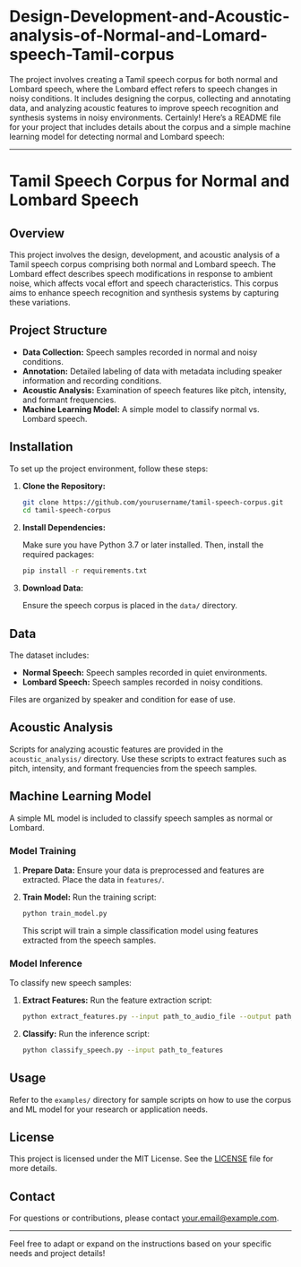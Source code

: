 # Design-Development-and-Acoustic-analysis-of-Normal-and-Lomard-speech-Tamil-corpus
The project involves creating a Tamil speech corpus for both normal and Lombard speech, where the Lombard effect refers to speech changes in noisy conditions. It includes designing the corpus, collecting and annotating data, and analyzing acoustic features to improve speech recognition and synthesis systems in noisy environments.
Certainly! Here’s a README file for your project that includes details about the corpus and a simple machine learning model for detecting normal and Lombard speech:

---

# Tamil Speech Corpus for Normal and Lombard Speech

## Overview

This project involves the design, development, and acoustic analysis of a Tamil speech corpus comprising both normal and Lombard speech. The Lombard effect describes speech modifications in response to ambient noise, which affects vocal effort and speech characteristics. This corpus aims to enhance speech recognition and synthesis systems by capturing these variations.

## Project Structure

- **Data Collection:** Speech samples recorded in normal and noisy conditions.
- **Annotation:** Detailed labeling of data with metadata including speaker information and recording conditions.
- **Acoustic Analysis:** Examination of speech features like pitch, intensity, and formant frequencies.
- **Machine Learning Model:** A simple model to classify normal vs. Lombard speech.

## Installation

To set up the project environment, follow these steps:

1. **Clone the Repository:**

   ```bash
   git clone https://github.com/yourusername/tamil-speech-corpus.git
   cd tamil-speech-corpus
   ```

2. **Install Dependencies:**

   Make sure you have Python 3.7 or later installed. Then, install the required packages:

   ```bash
   pip install -r requirements.txt
   ```

3. **Download Data:**

   Ensure the speech corpus is placed in the `data/` directory.

## Data

The dataset includes:
- **Normal Speech:** Speech samples recorded in quiet environments.
- **Lombard Speech:** Speech samples recorded in noisy conditions.

Files are organized by speaker and condition for ease of use.

## Acoustic Analysis

Scripts for analyzing acoustic features are provided in the `acoustic_analysis/` directory. Use these scripts to extract features such as pitch, intensity, and formant frequencies from the speech samples.

## Machine Learning Model

A simple ML model is included to classify speech samples as normal or Lombard. 

### Model Training

1. **Prepare Data:**
   Ensure your data is preprocessed and features are extracted. Place the data in `features/`.

2. **Train Model:**
   Run the training script:

   ```bash
   python train_model.py
   ```

   This script will train a simple classification model using features extracted from the speech samples.

### Model Inference

To classify new speech samples:

1. **Extract Features:**
   Run the feature extraction script:

   ```bash
   python extract_features.py --input path_to_audio_file --output path_to_features
   ```

2. **Classify:**
   Run the inference script:

   ```bash
   python classify_speech.py --input path_to_features
   ```

## Usage

Refer to the `examples/` directory for sample scripts on how to use the corpus and ML model for your research or application needs.

## License

This project is licensed under the MIT License. See the [LICENSE](LICENSE) file for more details.

## Contact

For questions or contributions, please contact [your.email@example.com](mailto:your.email@example.com).

---

Feel free to adapt or expand on the instructions based on your specific needs and project details!
